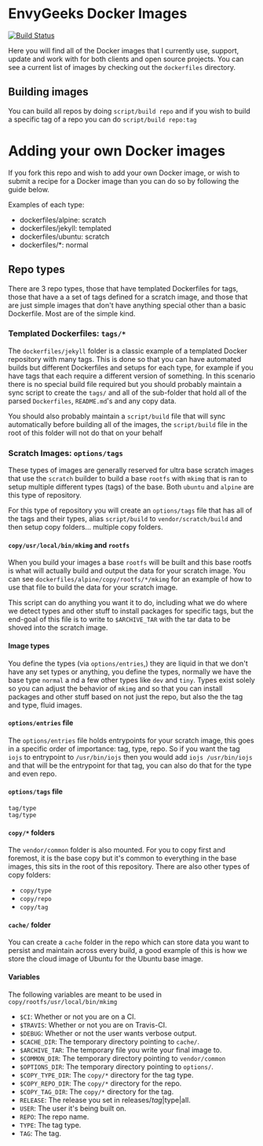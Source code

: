# EnvyGeeks Docker Images

[![Build Status](https://travis-ci.org/envygeeks/docker.svg?branch=master)](https://travis-ci.org/envygeeks/docker)

Here you will find all of the Docker images that I currently use, support,
update and work with for both clients and open source projects.  You can see a
current list of images by checking out the `dockerfiles` directory.

## Building images

You can build all repos by doing `script/build repo` and if you wish to build a specific tag of a repo you can do `script/build repo:tag`

# Adding your own Docker images

If you fork this repo and wish to add your own Docker image, or wish to submit a
recipe for a Docker image than you can do so by following the guide below.

Examples of each type:

* dockerfiles/alpine: scratch
* dockerfiles/jekyll: templated
* dockerfiles/ubuntu: scratch
* dockerfiles/\*: normal

## Repo types

There are 3 repo types, those that have templated Dockerfiles for tags, those
that have a a set of tags defined for a scratch image, and those that are just
simple images that don't have anything special other than a basic Dockerfile.
Most are of the simple kind.

### Templated Dockerfiles: `tags/*`

The `dockerfiles/jekyll` folder is a classic example of a templated Docker
repository with many tags.  This is done so that you can have automated builds
but different Dockerfiles and setups for each type, for example if you have tags
that each require a different version of something.  In this scenario there is
no special build file required but you should probably maintain a sync script
to create the `tags/` and all of the sub-folder that hold all of the parsed
`Dockerfiles`, `README.md`'s and any copy data.

You should also probably maintain a `script/build` file that will sync
automatically before building all of the images, the `script/build` file in the
root of this folder will not do that on your behalf

### Scratch Images: `options/tags`

These types of images are generally reserved for ultra base scratch images that
use the `scratch` builder to build a base `rootfs` with `mkimg` that is ran to
setup multiple different types (tags) of the base.  Both `ubuntu` and `alpine`
are this type of repository.

For this type of repository you will create an `options/tags` file that has
all of the tags and their types, alias `script/build` to `vendor/scratch/build`
and then setup copy folders... multiple copy folders.

#### `copy/usr/local/bin/mkimg` and `rootfs`

When you build your images a base `rootfs` will be built and this base rootfs is
what will actually build and output the data for your scratch image.  You can
see `dockerfiles/alpine/copy/rootfs/*/mkimg` for an example of how
to use that file to build the data for your scratch image.

This script can do anything you want it to do, including what we do where we
detect types and other stuff to install packages for specific tags, but the
end-goal of this file is to write to `$ARCHIVE_TAR` with the tar data to be
shoved into the scratch image.

#### Image types

You define the types (via `options/entries`,) they are liquid in that we don't
have any set types or anything, you define the types, normally we have the base
type `normal` a nd a few other types like `dev` and `tiny`.  Types exist solely
so you can adjust the behavior of `mkimg` and so that you can install packages
and other stuff based on not just the repo, but also the the tag and type, fluid
images.

#### `options/entries` file

The `options/entries` file holds entrypoints for your scratch image, this goes
in a specific order of importance: tag, type, repo.  So if you want the tag
`iojs` to entrypoint to `/usr/bin/iojs` then you would add `iojs /usr/bin/iojs`
and that will be the entrypoint for that tag, you can also do that for the type
and even repo.

#### `options/tags` file

```
tag/type
tag/type
```

#### `copy/*` folders

The `vendor/common` folder is also mounted. For you to copy first and foremost,
it is the base copy but it's common to everything in the base images, this sits
in the root of this repository.  There are also other types of copy folders:

* `copy/type`
* `copy/repo`
* `copy/tag`

#### `cache/` folder

You can create a `cache` folder in the repo which can store data you want to
persist and maintain across every build, a good example of this is how we store
the cloud image of Ubuntu for the Ubuntu base image.

#### Variables

The following variables are meant to be used in
`copy/rootfs/usr/local/bin/mkimg`

* `$CI`: Whether or not you are on a CI.
* `$TRAVIS`: Whether or not you are on Travis-CI.
* `$DEBUG`: Whether or not the user wants verbose output.
* `$CACHE_DIR`: The temporary directory pointing to `cache/`.
* `$ARCHIVE_TAR`: The temporary file you write your final image to.
* `$COMMON_DIR`: The temporary directory pointing to `vendor/common`
* `$OPTIONS_DIR`: The temporary directory pointing to `options/`.
* `$COPY_TYPE_DIR`: The `copy/*` directory for the tag type.
* `$COPY_REPO_DIR`: The `copy/*` directory for the repo.
* `$COPY_TAG_DIR`: The `copy/*` directory for the tag.
* `RELEASE`: The release you set in releases/$tag|$type|all.
* `USER`: The user it's being built on.
* `REPO`: The repo name.
* `TYPE`: The tag type.
* `TAG`: The tag.
